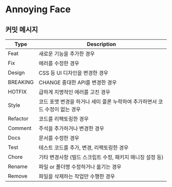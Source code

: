 # Annoying Face

## 커밋 메시지

| Type     | Description                                                                 |
| -------- | --------------------------------------------------------------------------- |
| Feat     | 새로운 기능을 추가한 경우                                                   |
| Fix      | 에러를 수정한 경우                                                          |
| Design   | CSS 등 UI 디자인을 변경한 경우                                              |
| BREAKING | CHANGE 중대한 API를 변경한 경우                                             |
| HOTFIX   | 급하게 치명적인 에러를 고친 경우                                            |
| Style    | 코드 포맷 변경을 하거나 세미 콜론 누락하여 추가하면서 코드 수정이 없는 경우 |
| Refactor | 코드를 리팩토링한 경우                                                      |
| Comment  | 주석을 추가하거나 변경한 경우                                               |
| Docs     | 문서를 수정한 경우                                                          |
| Test     | 테스트 코드를 추가, 변경, 리팩토링한 경우                                   |
| Chore    | 기타 변경사항 (빌드 스크립트 수정, 패키지 매니징 설정 등)                   |
| Rename   | 파일 or 폴더명 수정하거나 옮기는 경우                                       |
| Remove   | 파일을 삭제하는 작업만 수행한 경우                                          |
